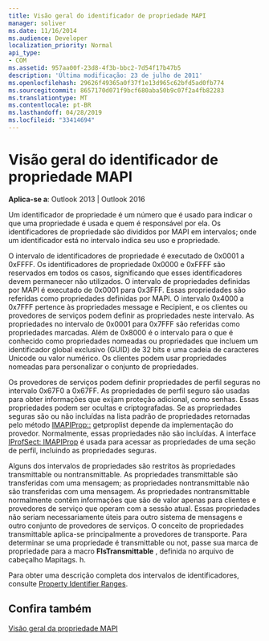 ```yaml
---
title: Visão geral do identificador de propriedade MAPI
manager: soliver
ms.date: 11/16/2014
ms.audience: Developer
localization_priority: Normal
api_type:
- COM
ms.assetid: 957aa00f-23d8-4f3b-bbc2-7d54f17b47b5
description: 'Última modificação: 23 de julho de 2011'
ms.openlocfilehash: 29626f49365a0f37f1e13d965c62bfd5ad0fb774
ms.sourcegitcommit: 8657170d071f9bcf680aba50b9c07f2a4fb82283
ms.translationtype: MT
ms.contentlocale: pt-BR
ms.lasthandoff: 04/28/2019
ms.locfileid: "33414694"
---
```

# <a name="mapi-property-identifier-overview"></a>Visão geral do identificador de propriedade MAPI

  
  
**Aplica-se a**: Outlook 2013 | Outlook 2016 
  
Um identificador de propriedade é um número que é usado para indicar o que uma propriedade é usada e quem é responsável por ela. Os identificadores de propriedade são divididos por MAPI em intervalos; onde um identificador está no intervalo indica seu uso e propriedade. 
  
O intervalo de identificadores de propriedade é executado de 0x0001 a 0xFFFF. Os identificadores de propriedade 0x0000 e 0xFFFF são reservados em todos os casos, significando que esses identificadores devem permanecer não utilizados. O intervalo de propriedades definidas por MAPI é executado de 0x0001 para 0x3FFF. Essas propriedades são referidas como propriedades definidas por MAPI. O intervalo 0x4000 a 0x7FFF pertence às propriedades message e Recipient, e os clientes ou provedores de serviços podem definir as propriedades neste intervalo. As propriedades no intervalo de 0x0001 para 0x7FFF são referidas como propriedades marcadas. Além de 0x8000 é o intervalo para o que é conhecido como propriedades nomeadas ou propriedades que incluem um identificador global exclusivo (GUID) de 32 bits e uma cadeia de caracteres Unicode ou valor numérico. Os clientes podem usar propriedades nomeadas para personalizar o conjunto de propriedades.
  
Os provedores de serviços podem definir propriedades de perfil seguras no intervalo 0x67F0 a 0x67FF. As propriedades de perfil seguro são usadas para obter informações que exijam proteção adicional, como senhas. Essas propriedades podem ser ocultas e criptografadas. Se as propriedades seguras são ou não incluídas na lista padrão de propriedades retornadas pelo método [IMAPIProp::](imapiprop-getproplist.md) getproplist depende da implementação do provedor. Normalmente, essas propriedades não são incluídas. A interface [IProfSect: IMAPIProp](iprofsectimapiprop.md) é usada para acessar as propriedades de uma seção de perfil, incluindo as propriedades seguras. 
  
Alguns dos intervalos de propriedades são restritos às propriedades transmittable ou nontransmittable. As propriedades transmittable são transferidas com uma mensagem; as propriedades nontransmittable não são transferidas com uma mensagem. As propriedades nontransmittable normalmente contêm informações que são de valor apenas para clientes e provedores de serviço que operam com a sessão atual. Essas propriedades não seriam necessariamente úteis para outro sistema de mensagens e outro conjunto de provedores de serviços. O conceito de propriedades transmittable aplica-se principalmente a provedores de transporte. Para determinar se uma propriedade é transmittable ou not, passe sua marca de propriedade para a macro **FIsTransmittable** , definida no arquivo de cabeçalho Mapitags. h. 
  
Para obter uma descrição completa dos intervalos de identificadores, consulte [Property Identifier Ranges](property-identifier-ranges.md).
  
## <a name="see-also"></a>Confira também



[Visão geral da propriedade MAPI](mapi-property-overview.md)

